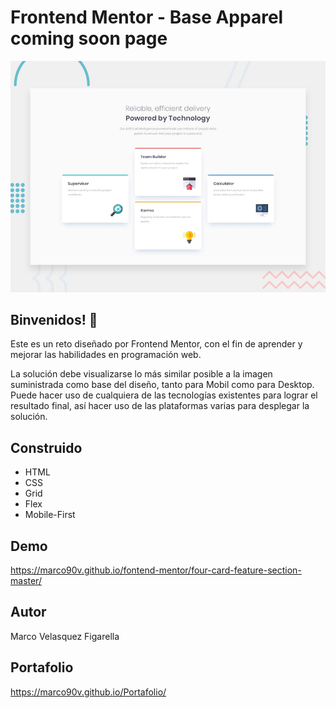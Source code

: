 # Frontend Mentor - Base Apparel coming soon page

![Design preview for the Time tracking dashboard coding challenge](./design/desktop-preview.jpg)

## Binvenidos! 👋

Este es un reto diseñado por Frontend Mentor, con el fin de aprender y mejorar las habilidades en programación web.

La solución debe visualizarse lo más similar posible a la imagen suministrada como base del diseño, tanto para Mobil como para Desktop.
Puede hacer uso de cualquiera de las tecnologías existentes para lograr el resultado final, así hacer uso de las plataformas varias para desplegar la solución.

## Construido
 * HTML
 * CSS
 * Grid
 * Flex
 * Mobile-First
## Demo
https://marco90v.github.io/fontend-mentor/four-card-feature-section-master/
## Autor
Marco Velasquez Figarella
## Portafolio
https://marco90v.github.io/Portafolio/